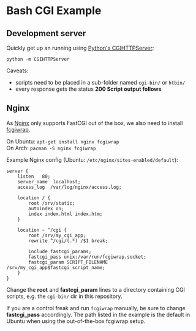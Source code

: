 Bash CGI Example
================

Development server
------------------
Quickly get up an running using
[Python's CGIHTTPServer](http://docs.python.org/2/library/cgihttpserver.html):

    python -m CGIHTTPServer

Caveats:
  - scripts need to be placed in a sub-folder named `cgi-bin/` or `htbin/`
  - every response gets the status **200 Script output follows**

Nginx
-----
As [Nginx](http://nginx.org/) only supports FastCGI out of the box,
we also need to install [fcgiwrap](https://github.com/gnosek/fcgiwrap).

On Ubuntu: `apt-get install nginx fcgiwrap`  
On Arch: `pacman -S nginx fcgiwrap`

Example Nginx config (Ubuntu: `/etc/nginx/sites-enabled/default`):
```
server {
    listen   80;
    server_name  localhost;
    access_log  /var/log/nginx/access.log;

    location / {
        root /srv/static;
        autoindex on;
        index index.html index.htm;
    }

    location ~ ^/cgi {
        root /srv/my_cgi_app;
        rewrite ^/cgi/(.*) /$1 break;

        include fastcgi_params;
        fastcgi_pass unix:/var/run/fcgiwrap.socket;
        fastcgi_param SCRIPT_FILENAME /srv/my_cgi_app$fastcgi_script_name;
    }
}
```

Change the **root** and **fastcgi_param** lines to a directory containing CGI
scripts, e.g. the `cgi-bin/` dir in this repository.

If you are a control freak and run `fcgiwrap` manually,
be sure to change **fastcgi_pass** accordingly. The path listed in the example
is the default in Ubuntu when using the out-of-the-box fcgiwrap setup.
